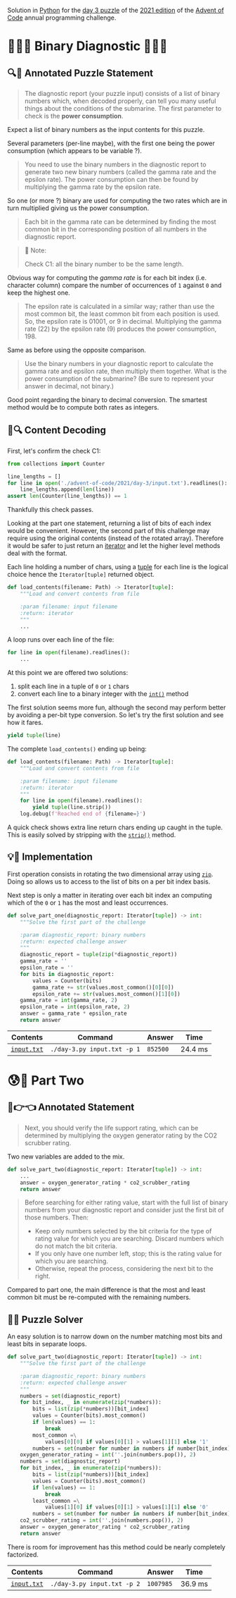 Solution in [Python][py] for the [day 3 puzzle][aoc-2021-3] of the [2021 edition][aoc-2021] of the [Advent of Code][aoc] annual programming challenge.

# 🎄🌟🌟 Binary Diagnostic 🎄🌟🌟

## 🔍📖 Annotated Puzzle Statement

> The diagnostic report (your puzzle input) consists of a list of binary numbers which, when decoded properly, can tell you many useful things about the conditions of the submarine. The first parameter to check is the **power consumption**.

Expect a list of binary numbers as the input contents for this puzzle.

Several parameters (per-line maybe), with the first one being the power consumption (which appears to be variable ?).

> You need to use the binary numbers in the diagnostic report to generate two new binary numbers (called the gamma rate and the epsilon rate). The power consumption can then be found by multiplying the gamma rate by the epsilon rate.

So one (or more ?) binary are used for computing the two rates which are in turn multiplied giving us the power consumption.

> Each bit in the gamma rate can be determined by finding the most common bit in the corresponding position of all numbers in the diagnostic report.

> :memo: Note:
> 
> Check C1: all the binary number to be the same length.

Obvious way for computing the *gamma rate* is for each bit index (i.e. character column) compare the number of occurrences of `1` against `0` and keep the highest one. 

> The epsilon rate is calculated in a similar way; rather than use the most common bit, the least common bit from each position is used. So, the epsilon rate is 01001, or 9 in decimal. Multiplying the gamma rate (22) by the epsilon rate (9) produces the power consumption, 198.

Same as before using the opposite comparison.

> Use the binary numbers in your diagnostic report to calculate the gamma rate and epsilon rate, then multiply them together. What is the power consumption of the submarine? (Be sure to represent your answer in decimal, not binary.)

Good point regarding the binary to decimal conversion. The smartest method would be to compute both rates as integers.

## 💾🔍 Content Decoding

First, let's confirm the check C1:

```python
from collections import Counter

line_lengths = []
for line in open('./advent-of-code/2021/day-3/input.txt').readlines():
    line_lengths.append(len(line))
assert len(Counter(line_lengths)) == 1
```

Thankfully this check passes.

Looking at the part one statement, returning a list of bits of each index would be convenient. However, the second part of this challenge may require using the original contents (instead of the rotated array). Therefore it would be safer to just return an [iterator](py-iterator) and let the higher level methods deal with the format.

Each line holding a number of chars, using a [tuple](py-tuple) for each line is the logical choice hence the `Iterator[tuple]` returned object.

```python
def load_contents(filename: Path) -> Iterator[tuple]:
    """Load and convert contents from file

    :param filename: input filename
    :return: iterator
    """
    ...
```

A loop runs over each line of the file:

```python
for line in open(filename).readlines():
    ...
```

At this point we are offered two solutions:

1. split each line in a tuple of `0` or `1` chars
2. convert each line to a binary integer with the [`int()`](py-int) method

The first solution seems more fun, although the second may perform better by avoiding a per-bit type conversion. So let's try the first solution and see how it fares.

```python
yield tuple(line)
```

The complete `load_contents()` ending up being:

```python
def load_contents(filename: Path) -> Iterator[tuple]:
    """Load and convert contents from file

    :param filename: input filename
    :return: iterator
    """
    for line in open(filename).readlines():
        yield tuple(line.strip())
    log.debug(f'Reached end of {filename=}')
```

A quick check shows extra line return chars ending up caught in the tuple. This is easily solved by stripping with the [`strip()`](py-strip) method.

## 💡🙋 Implementation

First operation consists in rotating the two dimensional array using [`zip`](py-zip). Doing so allows us to access to the list of bits on a per bit index basis.

Next step is only a matter in iterating over each bit index an computing which of the `0` or `1` has the most and least occurrences.

```python
def solve_part_one(diagnostic_report: Iterator[tuple]) -> int:
    """Solve the first part of the challenge

    :param diagnostic_report: binary numbers
    :return: expected challenge answer
    """
    diagnostic_report = tuple(zip(*diagnostic_report))
    gamma_rate = ''
    epsilon_rate = ''
    for bits in diagnostic_report:
        values = Counter(bits)
        gamma_rate += str(values.most_common()[0][0])
        epsilon_rate += str(values.most_common()[1][0])
    gamma_rate = int(gamma_rate, 2)
    epsilon_rate = int(epsilon_rate, 2)
    answer = gamma_rate * epsilon_rate
    return answer
```

Contents | Command | Answer | Time
--- | --- | --- | ---
[`input.txt`](./input.txt) | `./day-3.py input.txt -p 1` | `852500` | 24.4 ms

# 😰🙅 Part Two

## 🥺👉👈 Annotated Statement

> Next, you should verify the life support rating, which can be determined by multiplying the oxygen generator rating by the CO2 scrubber rating.

Two new variables are added to the mix.

```python
def solve_part_two(diagnostic_report: Iterator[tuple]) -> int:
    ...
    answer = oxygen_generator_rating * co2_scrubber_rating
    return answer
```

> Before searching for either rating value, start with the full list of binary numbers from your diagnostic report and consider just the first bit of those numbers. Then:
> 
> - Keep only numbers selected by the bit criteria for the type of rating value for which you are searching. Discard numbers which do not match the bit criteria.
> - If you only have one number left, stop; this is the rating value for which you are searching.
> - Otherwise, repeat the process, considering the next bit to the right.

Compared to part one, the main difference is that the most and least common bit must be re-computed with the remaining numbers.

## 🤔🤯 Puzzle Solver

An easy solution is to narrow down on the number matching most bits and least bits in separate loops. 

```python
def solve_part_two(diagnostic_report: Iterator[tuple]) -> int:
    """Solve the first part of the challenge

    :param diagnostic_report: binary numbers
    :return: expected challenge answer
    """
    numbers = set(diagnostic_report)
    for bit_index, _ in enumerate(zip(*numbers)):
        bits = list(zip(*numbers))[bit_index]
        values = Counter(bits).most_common()
        if len(values) == 1:
            break
        most_common =\
            values[0][0] if values[0][1] > values[1][1] else '1'
        numbers = set(number for number in numbers if number[bit_index] == most_common)
    oxygen_generator_rating = int(''.join(numbers.pop()), 2)
    numbers = set(diagnostic_report)
    for bit_index, _ in enumerate(zip(*numbers)):
        bits = list(zip(*numbers))[bit_index]
        values = Counter(bits).most_common()
        if len(values) == 1:
            break
        least_common =\
            values[1][0] if values[0][1] > values[1][1] else '0'
        numbers = set(number for number in numbers if number[bit_index] == least_common)
    co2_scrubber_rating = int(''.join(numbers.pop()), 2)
    answer = oxygen_generator_rating * co2_scrubber_rating
    return answer
```

There is room for improvement has this method could be nearly completely factorized.

Contents | Command | Answer | Time
--- | --- | --- | ---
[`input.txt`](./input.txt) | `./day-3.py input.txt -p 2` | `1007985` | 36.9 ms

[aoc]: https://adventofcode.com/
[aoc-2021]: https://adventofcode.com/2021/
[aoc-2021-3]: https://adventofcode.com/2021/day/3
[py]: https://docs.python.org/3/

[py-argparse]: https://docs.python.org/3/library/argparse.html
[py-cmath]: https://docs.python.org/3/library/cmath.html
[py-copy]: https://docs.python.org/3/library/copy.html
[py-counter]: https://docs.python.org/3/library/collections.html#collections.Counter
[py-decimal]: https://docs.python.org/3/library/decimal.html
[py-dict]: https://docs.python.org/3/tutorial/datastructures.html#dictionaries
[py-exit]: https://docs.python.org/3/library/sys.html?highlight=sys%20exit#sys.exit
[py-fractions]: https://docs.python.org/3/library/fractions.html
[py-generator]: https://docs.python.org/3/library/stdtypes.html#generator-types
[py-int]: https://docs.python.org/3/library/functions.html#int
[py-json-load]: https://docs.python.org/3/library/json.html#json.load
[py-iterator]: https://docs.python.org/3/reference/expressions.html#yield-expressions
[py-itertools]: https://docs.python.org/3/library/itertools.html
[py-itertools-permutations]: https://docs.python.org/3/library/itertools.html#itertools.permutations
[py-list]: https://docs.python.org/3/library/stdtypes.html#list
[py-main]: https://docs.python.org/3/library/__main__.html
[py-math]: https://docs.python.org/3/library/math.html
[py-math-comb]: https://docs.python.org/3/library/math.html#math.comb
[py-map]: https://docs.python.org/3/library/functions.html#map
[py-name]: https://docs.python.org/3/library/stdtypes.html#definition.__name__
[py-open]: https://docs.python.org/3/library/functions.html#open
[py-linesep]: https://docs.python.org/3/library/os.html#os.linesep
[py-read]: https://docs.python.org/3/library/io.html#io.TextIOBase.read
[py-return]: https://docs.python.org/3/reference/simple_stmts.html#the-return-statement
[py-set]: https://docs.python.org/3/library/stdtypes.html#set
[py-sn]: https://docs.python.org/3/library/types.html#types.SimpleNamespace
[py-split]: https://docs.python.org/3/library/stdtypes.html?highlight=strip#str.split
[py-string]: https://docs.python.org/3/library/stdtypes.html#textseq
[py-strip]: https://docs.python.org/3/library/stdtypes.html?highlight=strip#str.strip
[py-sum]: https://docs.python.org/3/library/functions.html#sum
[py-tuple]: https://docs.python.org/3/library/stdtypes.html#tuple
[py-zip]: https://docs.python.org/3/library/functions.html#zip

